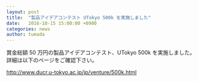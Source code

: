 ```yaml
---
layout: post
title:  "製品アイデアコンテスト UTokyo 500k を実施しました"
date:   2016-10-15 15:00:00 +0900
categories: news
author: tumada
---
```


賞金総額 50 万円の製品アイデアコンテスト、UTokyo 500k を実施しました。詳細は以下のページをご確認下さい。

http://www.ducr.u-tokyo.ac.jp/jp/venture/500k.html
